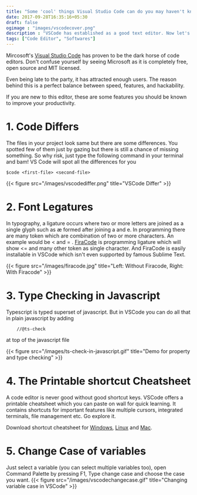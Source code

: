 ```yaml
---
title: "Some 'cool' things Visual Studio Code can do you may haven't known"
date: 2017-09-28T16:35:16+05:30
draft: false
ogimage : "images/vscodecover.png"
description : "VSCode has established as a good text editor. Now let's check out some of it's cool features"
tags: ["Code Editor", "Softwares"]
---
```

Mircosoft's [Visual Studio Code](https://code.visualstudio.com/) has proven to be the dark horse of code editors. Don't confuse yourself by seeing Microsoft as it is completely free, open source and MIT licensed.

Even being late to the party, it has attracted enough users. The reason behind this is a perfect balance between speed, features, and hackability.

<!-- more -->
If you are new to this editor, these are some features you should be known to improve your productivity.

# 1. Code Differs

The files in your project look same but there are some differences. You spotted few of them just by gazing but there is still a chance of missing something. So why risk, just type the following command in your terminal and bam! VS Code will spot all the differences for you
    
    $code <first-file> <second-file>

{{< figure src="/images/vscodediffer.png" title="VSCode Differ" >}}

# 2. Font Legatures
In typography, a ligature occurs where two or more letters are joined as a single glyph such as æ formed after joining a and e. In programming there are many token which are combination of two or more characters.
An example would be < and = . [FiraCode](https://github.com/tonsky/FiraCode) is programming ligature which will show <= and many other token as single character. And FiraCode is easily installable in VSCode which isn't even supported by famous Sublime Text.

{{< figure src="/images/firacode.jpg" title="Left: Without Firacode, Right: With Firacode" >}}


# 3. Type Checking in Javascript
Typescript is typed superset of javascript. But in VSCode you can do all that in plain javascript by adding
        
        //@ts-check

at top of the javascript file

{{< figure src="/images/ts-check-in-javascript.gif" title="Demo for property and type checking" >}}

# 4. The Printable shortcut Cheatsheet
A code editor is never good without good shortcut keys. VSCode offers a printable cheatsheet which you can paste on wall for quick learning. It contains shortcuts for important features like multiple cursors, integrated terminals, file management etc. Go explore it. 

Download shortcut cheatsheet for
[Windows](https://code.visualstudio.com/shortcuts/keyboard-shortcuts-windows.pdf),
[Linux](https://code.visualstudio.com/shortcuts/keyboard-shortcuts-linux.pdf) and 
[Mac](https://code.visualstudio.com/shortcuts/keyboard-shortcuts-macos.pdf).

# 5. Change Case of variables

Just select a variable (you can select multiple variables too), open Command Palette by pressing F1, Type change case and choose the case you want.
{{< figure src="/images/vscodechangecase.gif" title="Changing variable case in VSCode" >}}
